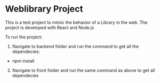 # Weblibrary Project

This is a test project to mimic the behavior of a Library in the web. The project is developed with React and Node.js

To run the project:

1. Navigate to backend folder and run the command to get all the dependecies:
 -  npm install
 
 2. Navigate to front folder and run the same command as above to get all dependecies
